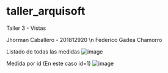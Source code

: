 # taller_arquisoft
Taller 3 - Vistas

Jhorman Caballero - 201812920 \n
Federico Gadea Chamorro

Listado de todas las medidas
![image](https://user-images.githubusercontent.com/60227413/131266342-81ad4c7b-366e-4688-867a-064921bf3329.png)

Medida por id (En este caso id=1)
![image](https://user-images.githubusercontent.com/60227413/131266348-42677348-2af6-4ebc-af81-fe92ee262bad.png)
